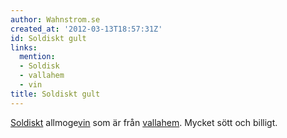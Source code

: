 ```yaml
---
author: Wahnstrom.se
created_at: '2012-03-13T18:57:31Z'
id: Soldiskt gult
links:
  mention:
  - Soldisk
  - vallahem
  - vin
title: Soldiskt gult
---
```


[Soldiskt] allmoge[vin] som är från [vallahem]. Mycket sött och billigt.

  [Soldiskt]: Soldisk
  [vin]: vin
  [vallahem]: vallahem